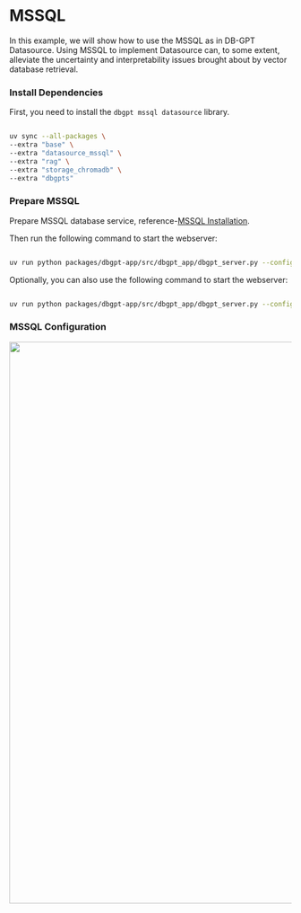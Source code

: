 # MSSQL

In this example, we will show how to use the MSSQL as in DB-GPT Datasource. Using MSSQL to implement Datasource can, to some extent, alleviate the uncertainty and interpretability issues brought about by vector database retrieval.

### Install Dependencies

First, you need to install the `dbgpt mssql datasource` library.

```bash

uv sync --all-packages \
--extra "base" \
--extra "datasource_mssql" \
--extra "rag" \
--extra "storage_chromadb" \
--extra "dbgpts"
```

### Prepare MSSQL

Prepare MSSQL database service, reference-[MSSQL Installation](https://docs.microsoft.com/en-us/sql/database-engine/install-windows/install-sql-server?view=sql-server-ver15).

Then run the following command to start the webserver:
```bash

uv run python packages/dbgpt-app/src/dbgpt_app/dbgpt_server.py --config configs/dbgpt-proxy-openai.toml
```

Optionally, you can also use the following command to start the webserver:
```bash

uv run python packages/dbgpt-app/src/dbgpt_app/dbgpt_server.py --config configs/dbgpt-proxy-openai.toml
```

### MSSQL Configuration
<p align="left">
  <img src={'https://github.com/user-attachments/assets/2798aaf7-b16f-453e-844a-6ad5dec1d58f'} width="1000px"/>
</p>

